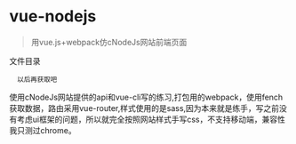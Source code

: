 # vue-nodejs

> 用vue.js+webpack仿cNodeJs网站前端页面

文件目录
```
  以后再获取吧
```
使用cNodeJs网站提供的api和vue-cli写的练习,打包用的webpack，使用fench获取数据，路由采用vue-router,样式使用的是sass,因为本来就是练手，写之前没有考虑ui框架的问题，所以就完全按照网站样式手写css，不支持移动端，兼容性我只测过chrome。
